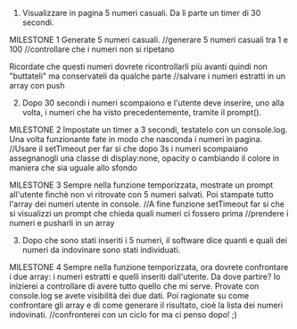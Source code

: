 1) Visualizzare in pagina 5 numeri casuali. Da lì parte un timer di 30 secondi.

MILESTONE 1
Generate 5 numeri casuali. 
//generare 5 numeri casuali tra 1 e 100
//controllare che i numeri non si ripetano 

Ricordate che questi numeri dovrete ricontrollarli più avanti quindi non "buttateli" ma conservateli da qualche parte
//salvare i numeri estratti in un array con push


2) Dopo 30 secondi i numeri scompaiono e l'utente deve inserire, uno alla volta, i numeri che ha visto precedentemente, tramite il prompt().

MILESTONE 2
Impostate un timer a 3 secondi, testatelo con un console.log. Una volta funzionante fate in modo che nasconda i numeri in pagina.
//Usare il setTimeout per far si che dopo 3s i numeri scompaiano assegnanogli una classe di display:none, opacity o cambiando il colore in maniera che sia uguale allo sfondo

MILESTONE 3
Sempre nella funzione temporizzata, mostrate un prompt all'utente finchè non vi ritrovate con 5 numeri salvati. Poi stampate tutto l'array dei numeri utente in console.
//A fine funzione setTimeout far si che si visualizzi un prompt che chieda quali numeri ci fossero prima
//prendere i numeri e pusharli in un array

3) Dopo che sono stati inseriti i 5 numeri, il software dice quanti e quali dei numeri da indovinare sono stati individuati.

MILESTONE 4
Sempre nella funzione temporizzata, ora dovrete confrontare i due array: i numeri estratti e quelli inseriti dall'utente. Da dove partire? Io inizierei a controllare di avere tutto quello che mi serve. Provate con console.log se avete visibilità dei due dati. Poi ragionate su come confrontare gli array e di come generare il risultato, cioè la lista dei numeri indovinati.
//confronterei con un ciclo for ma ci penso dopo! ;)
